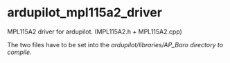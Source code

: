 ardupilot_mpl115a2_driver
=========================

MPL115A2 driver for ardupilot. 
(MPL115A2.h + MPL115A2.cpp)

The two files have to be set into the <em>ardupilot/libraries/AP_Baro<em> directory to compile.
